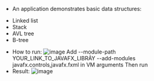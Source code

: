 - An application demonstrates basic data structures:
+ Linked list
+ Stack
+ AVL tree
+ B-tree
- How to run:
![image](https://user-images.githubusercontent.com/62065172/134485819-e74951bd-654d-4648-a11b-0cd4758dbfd7.png)
Add --module-path YOUR_LINK_TO_JAVAFX_LIBRẢY --add-modules javafx.controls,javafx.fxml in VM arguments
Then run
- Result:
![image](https://user-images.githubusercontent.com/62065172/134485936-2efb4d95-3f2a-43de-a34d-4c9f454c0345.png)
